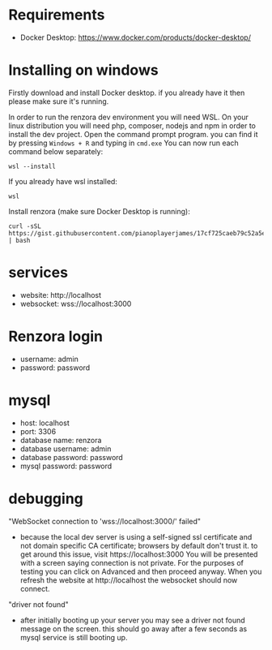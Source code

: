 # Requirements
- Docker Desktop: https://www.docker.com/products/docker-desktop/

# Installing on windows

Firstly download and install Docker desktop. if you already have it then please make sure it's running.

In order to run the renzora dev environment you will need WSL. On your linux distribution you will need php, composer, nodejs and npm in order to install the dev project. Open the command prompt program. you can find it by pressing ```Windows + R``` and typing in ```cmd.exe``` You can now run each command below separately:

```
wsl --install
```

If you already have wsl installed:

```
wsl
```

Install renzora (make sure Docker Desktop is running):
```
curl -sSL https://gist.githubusercontent.com/pianoplayerjames/17cf725caeb79c52a5e8c853de405842/raw/setup.sh | bash
```

# services
- website: http://localhost
- websocket: wss://localhost:3000

# Renzora login
- username: admin
- password: password

# mysql
- host: localhost
- port: 3306
- database name: renzora
- database username: admin
- database password: password
- mysql password: password

# debugging
"WebSocket connection to 'wss://localhost:3000/' failed"
- because the local dev server is using a self-signed ssl certificate and not domain specific CA certificate; browsers by default don't trust it. to get around this issue, visit https://localhost:3000 You will be presented with a screen saying connection is not private. For the purposes of testing you can click on Advanced and then proceed anyway. When you refresh the website at http://localhost the websocket should now connect.

"driver not found"
- after initially booting up your server you may see a driver not found message on the screen. this should go away after a few seconds as mysql service is still booting up.
